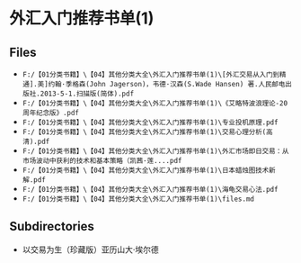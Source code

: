# 外汇入门推荐书单(1)

## Files

- `F:/【01分类书籍】\【04】其他分类大全\外汇入门推荐书单(1)\[外汇交易从入门到精通].美]约翰·季格森(John Jagerson)，韦德·汉森(S.Wade Hansen) 著.人民邮电出版社.2013-5-1.扫描版(简体).pdf`
- `F:/【01分类书籍】\【04】其他分类大全\外汇入门推荐书单(1)\《艾略特波浪理论-20周年纪念版》.pdf`
- `F:/【01分类书籍】\【04】其他分类大全\外汇入门推荐书单(1)\专业投机原理.pdf`
- `F:/【01分类书籍】\【04】其他分类大全\外汇入门推荐书单(1)\交易心理分析(高清).pdf`
- `F:/【01分类书籍】\【04】其他分类大全\外汇入门推荐书单(1)\外汇市场即日交易：从市场波动中获利的技术和基本策略（凯茜·莲....pdf`
- `F:/【01分类书籍】\【04】其他分类大全\外汇入门推荐书单(1)\日本蜡烛图技术新解.pdf`
- `F:/【01分类书籍】\【04】其他分类大全\外汇入门推荐书单(1)\海龟交易心法.pdf`
- `F:/【01分类书籍】\【04】其他分类大全\外汇入门推荐书单(1)\files.md`

## Subdirectories

- 以交易为生（珍藏版）亚历山大·埃尔德
